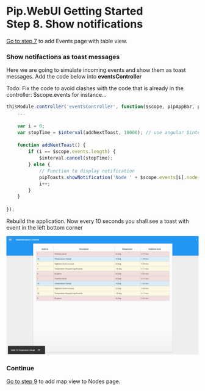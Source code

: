 # Pip.WebUI Getting Started <br/> Step 8. Show notifications

[Go to step 7](https://github.com/pip-webui/pip-webui-sample/blob/master/step7/) to add Events page with table view.

### Show notifactions as toast messages

Here we are going to simulate incoming events and show them as toast messages.
Add the code below into **eventsController**

Todo: Fix the code to avoid clashes with the code that is already in the controller: $scope.events for instance...
```javascript
thisModule.controller('eventsController', function($scope, pipAppBar, pipToasts, $interval) {
    ...
    
    var i = 0;
    var stopTime = $interval(addNextToast, 10000); // use angular $interval for imitation receiving messages every 10 sec.

    function addNextToast() { 
        if (i == $scope.events.length) {
            $interval.cancel(stopTime);
        } else {
            // Function to display notification
            pipToasts.showNotification('Node ' + $scope.events[i].node_id + ': ' + $scope.events[i].description);
            i++;
        }
    }

});
```

Rebuild the application. Now every 10 seconds you shall see a toast with event in the left bottom corner

![Notification](artifacts/notification.png)

### Continue

[Go to step 9](https://github.com/pip-webui/pip-webui-sample/blob/master/step9/) to add map view to Nodes page.
